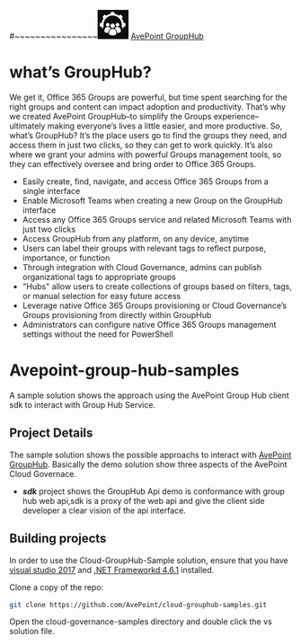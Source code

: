 #~~~~~~~~~~~~~~~~![GroupHub](https://raw.githubusercontent.com/AvePoint/cloud-grouphub-samples/master/cloud-grouphub.png)                                     [AvePoint GroupHub](https://gh.avepointonlineservices.com/)

# what’s GroupHub?  
We get it, Office 365 Groups are powerful, but time spent searching for the right groups and content can impact adoption
and productivity. That’s why we created AvePoint GroupHub–to simplify the Groups experience–ultimately making everyone’s
lives a little easier, and more productive.
So, what’s GroupHub? It’s the place users go to find the groups they need, and access them in just two clicks, so they can
get to work quickly. It’s also where we grant your admins with powerful Groups management tools, so they can effectively
oversee and bring order to Office 365 Groups.

*  Easily create, find, navigate, and access Office 365 Groups from a single interface
*  Enable Microsoft Teams when creating a new Group on the GroupHub interface
* Access any Office 365 Groups service and related Microsoft Teams with just two clicks
* Access GroupHub from any platform, on any device, anytime
* Users can label their groups with relevant tags to reflect purpose, importance, or function
* Through integration with Cloud Governance, admins can publish organizational tags to appropriate groups
* "Hubs" allow users to create collections of groups based on filters, tags, or manual selection for easy future access
* Leverage native Office 365 Groups provisioning or Cloud Governance’s Groups provisioning from directly within GroupHub
* Administrators can configure native Office 365 Groups management settings without the need for PowerShell

# Avepoint-group-hub-samples
A sample solution shows the approach using the AvePoint Group Hub client sdk to interact with Group Hub Service.

## Project Details
The sample solution shows the possible approachs to interact with [AvePoint GroupHub](https://gh.avepointonlineservices.com/). Basically the demo solution show three aspects of the AvePoint Cloud Governace. 

* **_sdk_** project shows the GroupHub Api demo is conformance with group hub web api,sdk is a proxy of the web api and give the client side developer a clear vision of the api interface.

## Building projects

In order to use the Cloud-GroupHub-Sample solution, ensure that you have [visual studio 2017](https://www.visualstudio.com/) and [.NET Frameworkd 4.6.1](https://www.microsoft.com/en-us/download/details.aspx?id=49982) installed.

Clone a copy of the repo:

```bash
git clone https://github.com/AvePoint/cloud-grouphub-samples.git
```
Open the cloud-governance-samples directory and double click the vs solution file.
